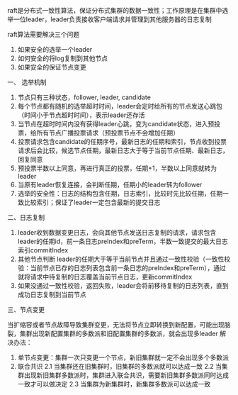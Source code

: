 raft是分布式一致性算法，保证分布式集群的数据一致性；工作原理是在集群中选举一位leader，leader负责接收客户端请求并管理到其他服务器的日志复制

raft算法需要解决三个问题
1. 如果安全的选举一个leader
2. 如何安全的将log复制到其他节点
3. 如果安全的保证节点变更

一、 选举机制

1. 节点只有三种状态，follower, leader, candidate
2. 每个节点都有随机的选举超时时间，leader会定时给所有的节点发送心跳包（时间小于节点超时时间），表示leader还存活
3. 当节点在超时时间内没有获得leader心跳，变为candidate状态，进入预投票，给所有节点广播投票请求（预投票节点不会增加任期）
4. 投票请求包含candidate的任期序号，最新日志的任期和索引，节点收到投票请求后会比较，候选节点任期，最新日志大于等于当前节点任期、最新日志，回复同意
5. 预投票半数以上同意，再进行真正的投票，任期+1，半数以上同意就转为leader
6. 当原有leader恢复连接，会判断任期，任期小的leader转为follower
7. 选举的安全性：日志的结构包含任期，日志索引，比较时先比较任期，任期一致比较索引；保证了leader一定包含最新的提交日志

二、日志复制

1. leader收到数据变更日志，会向其他节点发送日志复制的请求，请求包含leader的任期id，前一条日志preIndex和preTerm，半数一致提交的最大日志索引commitIndex
2. 其他节点判断 leader的任期大于等于当前节点并且通过一致性校验（一致性校验：当前节点已存的日志列表包含前一条日志的preIndex和preTerm），通过就将请求中待复制的日志覆盖当前节点日志，更新commitIndex
3. 如果没通过一致性校验，返回失败，leader会将前移待复制的日志列表，直到成功日志复制到当前节点

三、节点变更

当扩缩容或者节点故障导致集群变更，无法将节点立即转换到新配置，可能出现脑裂，集群出现新配置集群的多数派和旧配置集群的多数派，就会出现多leader
解决办法： 
1. 单节点变更：集群一次只变更一个节点，新旧集群就一定不会出现多个多数派
2. 联合共识
2.1 当集群还在旧集群时，旧集群的多数派就可以达成一致
2.2 当集群出现新旧集群多数派时，集群进入联合共识，需要新旧集群多数派同时达成一致才可以做决定
2.3 当集群为新集群时，新集群多数派可以达成一致